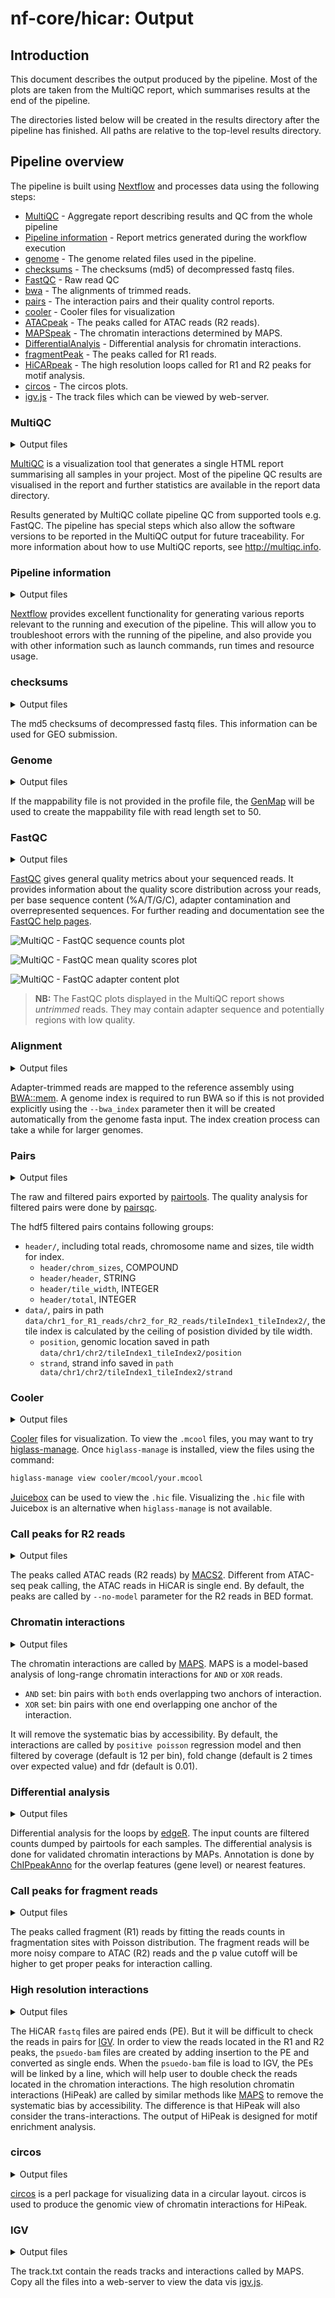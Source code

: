 # nf-core/hicar: Output

## Introduction

This document describes the output produced by the pipeline. Most of the plots are taken from the MultiQC report, which summarises results at the end of the pipeline.

The directories listed below will be created in the results directory after the pipeline has finished. All paths are relative to the top-level results directory.

## Pipeline overview

The pipeline is built using [Nextflow](https://www.nextflow.io/) and processes data using the following steps:

* [MultiQC](#multiqc) - Aggregate report describing results and QC from the whole pipeline
* [Pipeline information](#pipeline-information) - Report metrics generated during the workflow execution
* [genome](#genome) - The genome related files used in the pipeline.
* [checksums](#checksums) - The checksums (md5) of decompressed fastq files.
* [FastQC](#fastqc) - Raw read QC
* [bwa](#alignment) - The alignments of trimmed reads.
* [pairs](#pairs) - The interaction pairs and their quality control reports.
* [cooler](#cooler) - Cooler files for visualization
* [ATACpeak](#call-peaks-for-r2-reads) - The peaks called for ATAC reads (R2 reads).
* [MAPSpeak](#chromatin-interactions) - The chromatin interactions determined by MAPS.
* [DifferentialAnalyis](#differential-analysis) - Differential analysis for chromatin interactions.
* [fragmentPeak](#call-peaks-for-fragment-reads) - The peaks called for R1 reads.
* [HiCARpeak](#high-resolution-interactions) - The high resolution loops called for R1 and R2 peaks for motif analysis.
* [circos](#circos) - The circos plots.
* [igv.js](#igv) - The track files which can be viewed by web-server.

### MultiQC

<details markdown="1">
<summary>Output files</summary>

* `multiqc/`
    * `multiqc_report.html`: a standalone HTML file that can be viewed in your web browser.
    * `multiqc_data/`: directory containing parsed statistics from the different tools used in the pipeline.
    * `multiqc_plots/`: directory containing static images from the report in various formats.

</details>

[MultiQC](http://multiqc.info) is a visualization tool that generates a single HTML report summarising all samples in your project. Most of the pipeline QC results are visualised in the report and further statistics are available in the report data directory.

Results generated by MultiQC collate pipeline QC from supported tools e.g. FastQC. The pipeline has special steps which also allow the software versions to be reported in the MultiQC output for future traceability. For more information about how to use MultiQC reports, see <http://multiqc.info>.

### Pipeline information

<details markdown="1">
<summary>Output files</summary>

* `pipeline_info/`
    * Reports generated by Nextflow: `execution_report.html`, `execution_timeline.html`, `execution_trace.txt` and `pipeline_dag.dot`/`pipeline_dag.svg`.
    * Reports generated by the pipeline: `pipeline_report.html`, `pipeline_report.txt` and `software_versions.yml`. The `pipeline_report*` files will only be present if the `--email` / `--email_on_fail` parameter's are used when running the pipeline.
    * Reformatted samplesheet files used as input to the pipeline: `samplesheet.valid.csv`.

</details>

[Nextflow](https://www.nextflow.io/docs/latest/tracing.html) provides excellent functionality for generating various reports relevant to the running and execution of the pipeline. This will allow you to troubleshoot errors with the running of the pipeline, and also provide you with other information such as launch commands, run times and resource usage.

### checksums

<details markdown="1">
<summary>Output files</summary>

* `checksums/*.txt`: md5 checksums.

</details>

The md5 checksums of decompressed fastq files. This information can be used for GEO submission.

### Genome

<details markdown="1">
<summary>Output files</summary>

* `genome/`
    * `genome.fa.sizes`: chromosome sizes file
    * `genome.fa.fai`: genome index file
    * `filtered/genome.include_regions.bed`: filtered genome by blacklist
    * `digest/*`: genomic features files digested by given restriction enzyme

</details>

If the mappability file is not provided in the profile file, the [GenMap](https://pubmed.ncbi.nlm.nih.gov/32246826/) will be used to create the mappability file with read length set to 50.

### FastQC

<details markdown="1">
<summary>Output files</summary>

* `fastqc/`
    * `*_fastqc.html`: FastQC report containing quality metrics.
    * `*_fastqc.zip`: Zip archive containing the FastQC report, tab-delimited data file and plot images.

</details>

[FastQC](http://www.bioinformatics.babraham.ac.uk/projects/fastqc/) gives general quality metrics about your sequenced reads. It provides information about the quality score distribution across your reads, per base sequence content (%A/T/G/C), adapter contamination and overrepresented sequences. For further reading and documentation see the [FastQC help pages](http://www.bioinformatics.babraham.ac.uk/projects/fastqc/Help/).

![MultiQC - FastQC sequence counts plot](images/mqc_fastqc_counts.png)

![MultiQC - FastQC mean quality scores plot](images/mqc_fastqc_quality.png)

![MultiQC - FastQC adapter content plot](images/mqc_fastqc_adapter.png)

> **NB:** The FastQC plots displayed in the MultiQC report shows _untrimmed_ reads. They may contain adapter sequence and potentially regions with low quality.

### Alignment

<details markdown="1">
<summary>Output files</summary>

* `bwa/mapped/bam/*.(bam|bai)`: The files resulting from the alignment of individual libraries will contain the coordinate sorted alignment files in [`*.bam`](https://samtools.github.io/hts-specs/SAMv1.pdf) format.
* `bwa/mapped/QC/*`: The stats of mapping results.

</details>

Adapter-trimmed reads are mapped to the reference assembly using [BWA::mem](http://bio-bwa.sourceforge.net/bwa.shtml). A genome index is required to run BWA so if this is not provided explicitly using the `--bwa_index` parameter then it will be created automatically from the genome fasta input. The index creation process can take a while for larger genomes.

### Pairs

<details markdown="1">
<summary>Output files</summary>

* `pairs/`
    * `raw/*`: The raw reads pairs for each sample and stats for the pairs.
    * `filtered/*`: The filtered files in hdf5 format. The hdf5 files in samefrag folder can be used to generate virtual 4C plots.
    * `QC/*`: The quality analysis results.

</details>

The raw and filtered pairs exported by [pairtools](https://pairtools.readthedocs.io/en/latest/).
The quality analysis for filtered pairs were done by [pairsqc](https://github.com/4dn-dcic/pairsqc).

The hdf5 filtered pairs contains following groups:

* `header/`, including total reads, chromosome name and sizes, tile width for index.
    * `header/chrom_sizes`, COMPOUND
    * `header/header`,      STRING
    * `header/tile_width`,  INTEGER
    * `header/total`,       INTEGER
* `data/`, pairs in path `data/chr1_for_R1_reads/chr2_for_R2_reads/tileIndex1_tileIndex2/`, the tile index is calculated by the ceiling of posistion divided by tile width.
    * `position`, genomic location saved in path `data/chr1/chr2/tileIndex1_tileIndex2/position`
    * `strand`, strand info saved in `path data/chr1/chr2/tileIndex1_tileIndex2/strand`

### Cooler

<details markdown="1">
<summary>Output files</summary>

* `cooler/mcool/*`: The mcool files for each group.
* `cooler/hic/*`: The .hic files for each group.

</details>

[Cooler](https://cooler.readthedocs.io/en/latest/index.html) files for visualization.
To view the `.mcool` files, you may want to try [higlass-manage](https://github.com/higlass/higlass-manage).
Once `higlass-manage` is installed, view the files using the command:

```bash
higlass-manage view cooler/mcool/your.mcool
```

[Juicebox](https://github.com/aidenlab/Juicebox) can be used to view the `.hic` file.
Visualizing the `.hic` file with Juicebox is an alternative when `higlass-manage` is not available.

### Call peaks for R2 reads

<details markdown="1">
<summary>Output files</summary>

* `ATACpeak/`
    * `R2_bigwig/*`: The bigWig files of R2_reads.
    * `peaks_per_Group/*`: The called peaks for each group.
    * `merged_peaks/*`: The merged peaks for all groups.

</details>

The peaks called ATAC reads (R2 reads) by [MACS2](https://github.com/macs3-project/MACS).
Different from ATAC-seq peak calling, the ATAC reads in HiCAR is single end.
By default, the peaks are called by `--no-model` parameter for the R2 reads in BED format.

### Chromatin interactions

<details markdown="1">
<summary>Output files</summary>

* `MAPSpeak/`
    * `bin*/*`: The annotated TADs and loops.
    * `*`: The tables of chromatin interactions with p-value and fdr.

</details>

The chromatin interactions are called by [MAPS](https://pubmed.ncbi.nlm.nih.gov/30986246/).
MAPS is a model-based analysis of long-range chromatin interactions for `AND` or `XOR` reads.

* `AND` set: bin pairs with `both` ends overlapping two anchors of interaction.
* `XOR` set: bin pairs with one end overlapping one anchor of the interaction.

It will remove the systematic bias by accessibility.
By default, the interactions are called by `positive poisson` regression model
and then filtered by coverage (default is 12 per bin), fold change (default is 2 times over expected value) and fdr (default is 0.01).

### Differential analysis

<details markdown="1">
<summary>Output files</summary>

* `DifferentialAnalysis/*`: Differential analysis results.

</details>

Differential analysis for the loops by [edgeR](https://pubmed.ncbi.nlm.nih.gov/19910308/).
The input counts are filtered counts dumped by pairtools for each samples.
The differential analysis is done for validated chromatin interactions by MAPs.
Annotation is done by [ChIPpeakAnno](https://pubmed.ncbi.nlm.nih.gov/20459804/)
for the overlap features (gene level) or nearest features.

### Call peaks for fragment reads

<details markdown="1">
<summary>Output files</summary>

* `fragmentPeak/`
    * `R1_bigwig/`
        * `byGroup/*`: The bigWig files of R1_reads for each group.
        * `pos1/*`: The bigWig files of 5' ends of R1_reads.
    * `merged_peaks/merged_peak.bed`: The bed file with merged R1 peaks from all samples.
    * `peaks_per_Group/*`: The MACS2 output for each group.

</details>

The peaks called fragment (R1) reads by fitting the reads counts in fragmentation sites with Poisson distribution.
The fragment reads will be more noisy compare to ATAC (R2) reads and the p value cutoff will be higher to get proper peaks for interaction calling.

### High resolution interactions

<details markdown="1">
<summary>Output files</summary>

* `HiPeak`
    * `distalpair_in_peak_bams_4_igv/*`: The psuedo-bam file for visualization.
    * `*/`: The high resolution interactions in bedpe format and tab delimited format.

</details>

The HiCAR `fastq` files are paired ends (PE). But it will be difficult to check the reads in pairs for [IGV](https://software.broadinstitute.org/software/igv/).
In order to view the reads located in the R1 and R2 peaks, the `psuedo-bam` files are created by adding insertion to the PE and converted as single ends.
When the `psuedo-bam` file is load to IGV, the PEs will be linked by a line, which will help user to double check the reads located in the chromation interactions.
The high resolution chromatin interactions (HiPeak) are called by similar methods like [MAPS](https://pubmed.ncbi.nlm.nih.gov/30986246/) to remove the systematic bias by accessibility.
The difference is that HiPeak will also consider the trans-interactions.
The output of HiPeak is designed for motif enrichment analysis.

### circos

<details markdown="1">
<summary>Output files</summary>

* `circos/*`: circos plots.

</details>

[circos](http://circos.ca/) is a perl package for visualizing data in a circular layout.
circos is used to produce the genomic view of chromatin interactions for HiPeak.

### IGV

<details markdown="1">
<summary>Output files</summary>

* `igv.js/*`: index.html, readme.txt and track_files.txt.

</details>

The track.txt contain the reads tracks and interactions called by MAPS. Copy all the files into a web-server to view the data vis [igv.js](https://github.com/igvteam/igv.js/).
